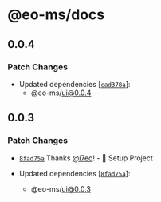 # @eo-ms/docs

## 0.0.4

### Patch Changes

- Updated dependencies [[`cad378a`](https://github.com/eopol/eo-monorepo-starter/commit/cad378a6270dcb6ee452538d7f93480e7f84e107)]:
  - @eo-ms/ui@0.0.4

## 0.0.3

### Patch Changes

- [`8fad75a`](https://github.com/eopol/eo-monorepo-starter/commit/8fad75a61df297fbe47146397b7c07084ac43b08) Thanks [@i7eo](https://github.com/i7eo)! - 🚀 Setup Project

- Updated dependencies [[`8fad75a`](https://github.com/eopol/eo-monorepo-starter/commit/8fad75a61df297fbe47146397b7c07084ac43b08)]:
  - @eo-ms/ui@0.0.3
